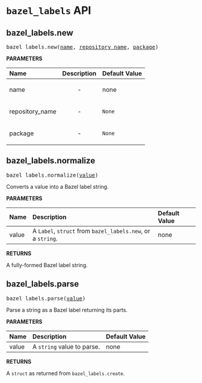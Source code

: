 <!-- Generated with Stardoc, Do Not Edit! -->
# `bazel_labels` API


<a id="bazel_labels.new"></a>

## bazel_labels.new

<pre>
bazel_labels.new(<a href="#bazel_labels.new-name">name</a>, <a href="#bazel_labels.new-repository_name">repository_name</a>, <a href="#bazel_labels.new-package">package</a>)
</pre>



**PARAMETERS**


| Name  | Description | Default Value |
| :------------- | :------------- | :------------- |
| <a id="bazel_labels.new-name"></a>name |  <p align="center"> - </p>   |  none |
| <a id="bazel_labels.new-repository_name"></a>repository_name |  <p align="center"> - </p>   |  `None` |
| <a id="bazel_labels.new-package"></a>package |  <p align="center"> - </p>   |  `None` |


<a id="bazel_labels.normalize"></a>

## bazel_labels.normalize

<pre>
bazel_labels.normalize(<a href="#bazel_labels.normalize-value">value</a>)
</pre>

Converts a value into a Bazel label string.

**PARAMETERS**


| Name  | Description | Default Value |
| :------------- | :------------- | :------------- |
| <a id="bazel_labels.normalize-value"></a>value |  A `Label`, `struct` from `bazel_labels.new`, or a `string`.   |  none |

**RETURNS**

A fully-formed Bazel label string.


<a id="bazel_labels.parse"></a>

## bazel_labels.parse

<pre>
bazel_labels.parse(<a href="#bazel_labels.parse-value">value</a>)
</pre>

Parse a string as a Bazel label returning its parts.

**PARAMETERS**


| Name  | Description | Default Value |
| :------------- | :------------- | :------------- |
| <a id="bazel_labels.parse-value"></a>value |  A `string` value to parse.   |  none |

**RETURNS**

A `struct` as returned from `bazel_labels.create`.


